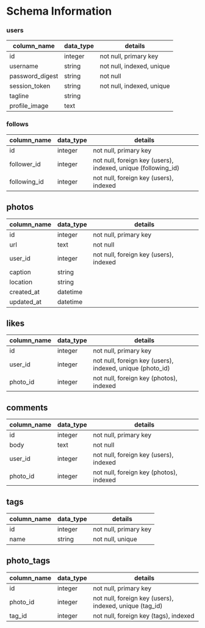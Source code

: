 # Schema Information

### users
column_name     | data_type | details
----------------|-----------|-----------------------
id              | integer   | not null, primary key
username        | string    | not null, indexed, unique
password_digest | string    | not null
session_token   | string    | not null, indexed, unique
tagline         | string    |
profile_image   | text      |

### follows
column_name     | data_type | details
----------------|-----------|-----------------------
id              | integer   | not null, primary key
follower_id     | integer   | not null, foreign key (users), indexed, unique (following_id)
following_id    | integer   | not null, foreign key (users), indexed

## photos
column_name | data_type | details
------------|-----------|-----------------------
id          | integer   | not null, primary key
url         | text      | not null
user_id     | integer   | not null, foreign key (users), indexed
caption     | string    |
location    | string    |
created_at  | datetime  |
updated_at  | datetime  |

## likes 
column_name | data_type | details
------------|-----------|-----------------------
id          | integer   | not null, primary key
user_id     | integer   | not null, foreign key (users), indexed, unique (photo_id)
photo_id    | integer   | not null, foreign key (photos), indexed

## comments
column_name | data_type | details
------------|-----------|-----------------------
id          | integer   | not null, primary key
body        | text      | not null
user_id     | integer   | not null, foreign key (users), indexed
photo_id    | integer   | not null, foreign key (photos), indexed


## tags
column_name | data_type | details
------------|-----------|-----------------------
id          | integer   | not null, primary key
name        | string    | not null, unique

## photo_tags
column_name | data_type | details
------------|-----------|-----------------------
id          | integer   | not null, primary key
photo_id    | integer   | not null, foreign key (users), indexed, unique (tag_id)
tag_id      | integer   | not null, foreign key (tags), indexed
